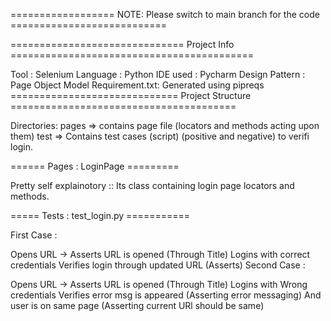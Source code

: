 ================== NOTE: Please switch to main branch for the code ===========================

============================== Project Info ==========================================

Tool : Selenium
Language : Python
IDE used : Pycharm
Design Pattern : Page Object Model
Requirement.txt: Generated using pipreqs
============================= Project Structure =======================================

Directories: pages => contains page file (locators and methods acting upon them) test => Contains test cases (script) (positive and negative) to verifi login.

====== Pages : LoginPage =========

Pretty self explainotory :: Its class containing login page locators and methods.

===== Tests : test_login.py ===========

First Case :

Opens URL -> Asserts URL is opened (Through Title)
Logins with correct credentials
Verifies login through updated URL (Asserts)
Second Case :

Opens URL -> Asserts URL is opened (Through Title)
Logins with Wrong credentials
Verifies error msg is appeared (Asserting error messaging)
And user is on same page (Asserting current URl should be same)
